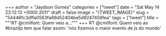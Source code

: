 
+++
author = "Jaydson Gomes"
categories = ["tweet"]
date = "Sat May 14 23:12:12 +0000 2011"
draft = false
image = "{TWEET_IMAGE}"
slug = "54446fc3dffa0563fa69d52404be5d9247458fea"
tags = ["tweet"]
title = """RT @cmilfont: Quem veio a..."""
+++
RT @cmilfont: Quem veio ao #braziljs tem que falar assim: 'nós fizemos o maior evento de js do mundo'
